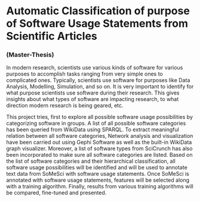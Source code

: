 # Automatic Classification of purpose of Software Usage Statements from Scientific Articles

### (Master-Thesis)

In modern research, scientists use various kinds of software for various purposes to accomplish tasks ranging from very simple ones to complicated ones. Typically, scientists use software for purposes like Data Analysis, Modelling, Simulation, and so on. 
It is very important to identify for what purpose scientists use software during their research. This gives insights about what types of software are impacting research, to what direction modern research is being geared, etc.

This project tries, first to explore all possible software usage possibilities by categorizing software in groups. A list of all possible software categories has been queried from WikiData using SPARQL. To extract meaningful relation between all software categories, Network analysis and visualization have been carried out using Gephi Software as well as the built-in WikiData graph visualizer. Moreover, a list of software types from SciCrunch has also been incorporated to make sure all software categories are listed. 
Based on the list of software categories and their hierarchical classification, all software usage possibilities will be identified and will be used to annotate text data from SoMeSci with software usage statements. Once SoMeSci is annotated with software usage statements, features will be selected along with a training algorithm. Finally, results from various training algorithms will be compared, fine-tuned and presented.
